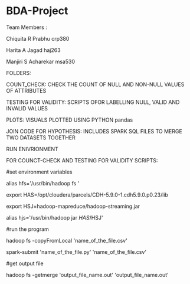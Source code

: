 # BDA-Project

Team Members : 

Chiquita R Prabhu	crp380

Harita A Jagad	haj263

Manjiri S Acharekar	msa530





FOLDERS:

COUNT_CHECK: CHECK THE COUNT OF NULL AND NON-NULL VALUES OF ATTRIBUTES

TESTING FOR VALIDITY: SCRIPTS OFOR LABELLING NULL, VALID AND INVALID VALUES

PLOTS: VISUALS PLOTTED USING PYTHON pandas

JOIN CODE FOR HYPOTHESIS: INCLUDES SPARK SQL FILES TO MERGE TWO DATASETS TOGETHER



RUN ENIVRIONMENT 

FOR COUNCT-CHECK AND TESTING FOR VALIDITY SCRIPTS:



#set environment variables

alias hfs='/usr/bin/hadoop fs ' 

export HAS=/opt/cloudera/parcels/CDH-5.9.0-1.cdh5.9.0.p0.23/lib 

export HSJ=hadoop-mapreduce/hadoop-streaming.jar  

alias hjs='/usr/bin/hadoop jar $HAS/$HSJ'



#run the program

hadoop fs -copyFromLocal 'name_of_the_file.csv'

spark-submit 'name_of_the_file.py' 'name_of_the_file.csv'



#get output file

hadoop fs -getmerge 'output_file_name.out' 'output_file_name.out'


